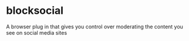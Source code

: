 # blocksocial
A browser plug in that gives you control over moderating the content you see on social media sites
